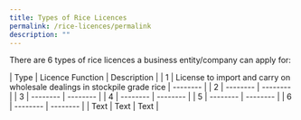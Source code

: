 ```yaml
---
title: Types of Rice Licences
permalink: /rice-licences/permalink
description: ""
---
```

There are 6 types of rice licences a business entity/company can apply for:



| Type | Licence Function | Description |
| 1 | License to import and carry on wholesale dealings in stockpile grade rice | -------- |
| 2 | -------- | -------- |
| 3 | -------- | -------- |
| 4 | -------- | -------- |
| 5 | -------- | -------- |
| 6 | -------- | -------- |
| Text     | Text     | Text     |

